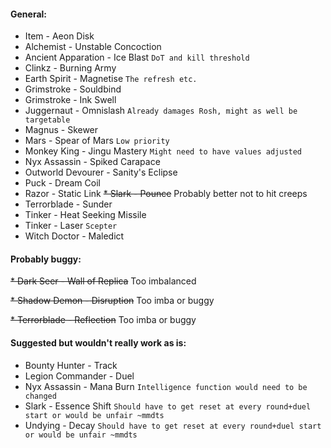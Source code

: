 #### General:
* Item - Aeon Disk
* Alchemist - Unstable Concoction
* Ancient Apparation - Ice Blast `DoT and kill threshold`
* Clinkz - Burning Army
* Earth Spirit - Magnetise `The refresh etc.`
* Grimstroke - Souldbind
* Grimstroke - Ink Swell
* Juggernaut - Omnislash `Already damages Rosh, might as well be targetable`
* Magnus - Skewer
* Mars - Spear of Mars `Low priority`
* Monkey King - Jingu Mastery `Might need to have values adjusted`
* Nyx Assassin - Spiked Carapace
* Outworld Devourer - Sanity's Eclipse
* Puck - Dream Coil
* Razor - Static Link
~~* Slark - Pounce~~ Probably better not to hit creeps
* Terrorblade - Sunder
* Tinker - Heat Seeking Missile
* Tinker - Laser `Scepter`
* Witch Doctor - Maledict

#### Probably buggy:
~~* Dark Seer - Wall of Replica~~ Too imbalanced

~~* Shadow Demon - Disruption~~ Too imba or buggy

~~* Terrorblade - Reflection~~ Too imba or buggy

#### Suggested but wouldn't really work as is:
* Bounty Hunter - Track
* Legion Commander - Duel
* Nyx Assassin - Mana Burn `Intelligence function would need to be changed`
* Slark - Essence Shift `Should have to get reset at every round+duel start or would be unfair ~mmdts`
* Undying - Decay `Should have to get reset at every round+duel start or would be unfair ~mmdts`
